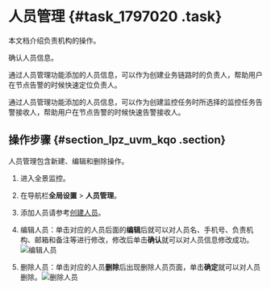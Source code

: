 # 人员管理 {#task_1797020 .task}

本文档介绍负责机构的操作。

确认人员信息。

通过人员管理功能添加的人员信息，可以作为创建业务链路时的负责人，帮助用户在节点告警的时候快速定位负责人。

通过人员管理功能添加的人员信息，可以作为创建监控任务时所选择的监控任务告警接收人，帮助用户在节点告警的时候快速告警接收人。

## 操作步骤 {#section_lpz_uvm_kqo .section}

人员管理包含新建、编辑和删除操作。

1.  进入全景监控。
2.  在导航栏**全局设置** \> **人员管理**。
3.  添加人员请参考[创建人员](cn.zh-CN/使用指南/登录控制台/全景监控/快速入门/创建人员.md#)。
4.  编辑人员：单击对应的人员后面的**编辑**后就可以对人员名、手机号、负责机构、邮箱和备注等进行修改，修改后单击**确认**就可以对人员信息修改成功。![编辑人员](http://static-aliyun-doc.oss-cn-hangzhou.aliyuncs.com/assets/img/1423114/156776641258651_zh-CN.jpg)


5.  删除人员：单击对应的人员**删除**后出现删除人员页面，单击**确定**就可以对人员删除。![删除人员](http://static-aliyun-doc.oss-cn-hangzhou.aliyuncs.com/assets/img/1423114/156776641256511_zh-CN.png)




